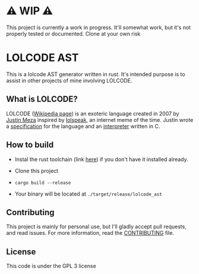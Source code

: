 # ⚠️ WIP ⚠️

This project is currently a work in progress. It'll somewhat work, but it's not
properly tested or documented. Clone at your own risk

# LOLCODE AST

This is a lolcode AST generator written in rust. It's intended purpose is to
assist in other projects of mine involving LOLCODE.

## What is LOLCODE?

LOLCODE ([Wikipedia page](https://en.wikipedia.org/wiki/LOLCODE)) is an exoteric
language created in 2007 by [Justin Meza](https://github.com/justinmeza)
inspired by [lolspeak](https://en.wikipedia.org/wiki/Lolcat), an internet meme
of the time. Justin wrote a
[specification](https://github.com/justinmeza/lolcode-spec) for the language and
an [interpreter](https://github.com/justinmeza/lci) written in C.

## How to build

- Instal the rust toolchain (link
  [here](https://www.rust-lang.org/tools/install)) if you don't have it
  installed already.

- Clone this project

- `cargo build --release`

- Your binary will be located at `./target/release/lolcode_ast`

## Contributing

This project is mainly for personal use, but I'll gladly accept pull requests,
and read issues. For more information, read the [CONTRIBUTING](CONTRIBUTING.md)
file.

## License

This code is under the GPL 3 license
